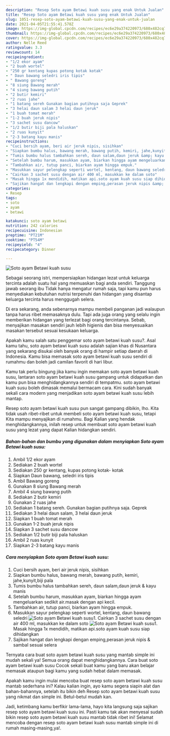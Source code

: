 ```yaml
---
description: "Resep Soto ayam Betawi kuah susu yang enak Untuk Jualan"
title: "Resep Soto ayam Betawi kuah susu yang enak Untuk Jualan"
slug: 1051-resep-soto-ayam-betawi-kuah-susu-yang-enak-untuk-jualan
date: 2021-04-05T21:55:41.578Z
image: https://img-global.cpcdn.com/recipes/ec6e29a374220973/680x482cq70/soto-ayam-betawi-kuah-susu-foto-resep-utama.jpg
thumbnail: https://img-global.cpcdn.com/recipes/ec6e29a374220973/680x482cq70/soto-ayam-betawi-kuah-susu-foto-resep-utama.jpg
cover: https://img-global.cpcdn.com/recipes/ec6e29a374220973/680x482cq70/soto-ayam-betawi-kuah-susu-foto-resep-utama.jpg
author: Nelle Reed
ratingvalue: 3.3
reviewcount: 14
recipeingredient:
- "1/2 ekor ayam"
- "2 buah wortel"
- "250 gr kentang kupas potong kotak kotak"
- " Daun bawang seledri iris tipis"
- " Bawang goreng"
- "8 siung Bawang merah"
- "4 siung bawang putih"
- "2 butir kemiri"
- "2 ruas jahe"
- "1 batang sereh Gunakan bagian putihnya saja Geprek"
- "3 helai daun salam 3 helai daun jeruk"
- "1 buah tomat merah"
- "1-2 buah jeruk nipis"
- "3 sachet susu dancow"
- "1/2 butir biji pala haluskan"
- "2 ruas kunyit"
- "2-3 batang kayu manis"
recipeinstructions:
- "Cuci bersih ayam, beri air jeruk nipis, sisihkan"
- "Siapkan bumbu halus, bawang merah, bawang putih, kemiri, jahe,kunyit,biji pala"
- "Tumis bumbu halus tambahkan sereh, daun salam,daun jeruk &amp; kayu manis"
- "Setelah bumbu harum, masukkan ayam, biarkan hingga ayam mengeluarkan sedikit air.masak dengan api kecil."
- "Tambahkan air, tutup panci, biarkan ayam hingga empuk."
- "Masukkan sayur pelengkap seperti wortel, kentang, daun bawang seledri"
- "Cairkan 3 sachet susu dengan air 400 ml, masukkan ke dalam soto"
- "Masak hingga 1x mendidih, matikan api.soto ayam kuah susu siap dihidangkan"
- "Sajikan hangat dan lengkapi dengan emping,perasan jeruk nipis &amp; sambal sesuai selera"
categories:
- Resep
tags:
- soto
- ayam
- betawi

katakunci: soto ayam betawi 
nutrition: 242 calories
recipecuisine: Indonesian
preptime: "PT21M"
cooktime: "PT54M"
recipeyield: "4"
recipecategory: Dinner

---
```



![Soto ayam Betawi kuah susu](https://img-global.cpcdn.com/recipes/ec6e29a374220973/680x482cq70/soto-ayam-betawi-kuah-susu-foto-resep-utama.jpg)

Sebagai seorang istri, mempersiapkan hidangan lezat untuk keluarga tercinta adalah suatu hal yang memuaskan bagi anda sendiri. Tanggung jawab seorang ibu Tidak hanya mengatur rumah saja, tapi kamu pun harus menyediakan kebutuhan nutrisi terpenuhi dan hidangan yang disantap keluarga tercinta harus menggugah selera.

Di era  sekarang, anda sebenarnya mampu membeli panganan jadi walaupun tanpa harus ribet memasaknya dulu. Tapi ada juga orang yang selalu ingin memberikan hidangan yang terlezat bagi orang tercintanya. Sebab, menyajikan masakan sendiri jauh lebih higienis dan bisa menyesuaikan masakan tersebut sesuai kesukaan keluarga. 



Apakah kamu salah satu penggemar soto ayam betawi kuah susu?. Asal kamu tahu, soto ayam betawi kuah susu adalah sajian khas di Nusantara yang sekarang disukai oleh banyak orang di hampir setiap daerah di Indonesia. Kamu bisa memasak soto ayam betawi kuah susu sendiri di rumahmu dan boleh jadi camilan favorit di hari libur.

Kamu tak perlu bingung jika kamu ingin memakan soto ayam betawi kuah susu, lantaran soto ayam betawi kuah susu gampang untuk didapatkan dan kamu pun bisa menghidangkannya sendiri di tempatmu. soto ayam betawi kuah susu boleh dimasak memalui bermacam cara. Kini sudah banyak sekali cara modern yang menjadikan soto ayam betawi kuah susu lebih mantap.

Resep soto ayam betawi kuah susu pun sangat gampang dibikin, lho. Kita tidak usah ribet-ribet untuk membeli soto ayam betawi kuah susu, tetapi Kita mampu menyajikan di rumahmu. Bagi Kalian yang hendak menghidangkannya, inilah resep untuk membuat soto ayam betawi kuah susu yang lezat yang dapat Kalian hidangkan sendiri.

<!--inarticleads1-->

##### Bahan-bahan dan bumbu yang digunakan dalam menyiapkan Soto ayam Betawi kuah susu:

1. Ambil 1/2 ekor ayam
1. Sediakan 2 buah wortel
1. Sediakan 250 gr kentang, kupas potong kotak- kotak
1. Siapkan  Daun bawang, seledri iris tipis
1. Ambil  Bawang goreng
1. Gunakan 8 siung Bawang merah
1. Ambil 4 siung bawang putih
1. Sediakan 2 butir kemiri
1. Gunakan 2 ruas jahe
1. Sediakan 1 batang sereh. Gunakan bagian putihnya saja. Geprek
1. Sediakan 3 helai daun salam, 3 helai daun jeruk
1. Siapkan 1 buah tomat merah
1. Gunakan 1-2 buah jeruk nipis
1. Siapkan 3 sachet susu dancow
1. Sediakan 1/2 butir biji pala haluskan
1. Ambil 2 ruas kunyit
1. Siapkan 2-3 batang kayu manis




<!--inarticleads2-->

##### Cara menyiapkan Soto ayam Betawi kuah susu:

1. Cuci bersih ayam, beri air jeruk nipis, sisihkan
1. Siapkan bumbu halus, bawang merah, bawang putih, kemiri, jahe,kunyit,biji pala
1. Tumis bumbu halus tambahkan sereh, daun salam,daun jeruk &amp; kayu manis
1. Setelah bumbu harum, masukkan ayam, biarkan hingga ayam mengeluarkan sedikit air.masak dengan api kecil.
1. Tambahkan air, tutup panci, biarkan ayam hingga empuk.
1. Masukkan sayur pelengkap seperti wortel, kentang, daun bawang seledri
<img src="//assets-global.cpcdn.com/assets/icons/button_play-2c75c40dde080a61004c1f40b05d8f140eaff45d7e9e6481dc71c63d2e7c4909.png" alt="Soto ayam Betawi kuah susu">1. Cairkan 3 sachet susu dengan air 400 ml, masukkan ke dalam soto
<img src="//assets-global.cpcdn.com/assets/icons/button_play-2c75c40dde080a61004c1f40b05d8f140eaff45d7e9e6481dc71c63d2e7c4909.png" alt="Soto ayam Betawi kuah susu">1. Masak hingga 1x mendidih, matikan api.soto ayam kuah susu siap dihidangkan
1. Sajikan hangat dan lengkapi dengan emping,perasan jeruk nipis &amp; sambal sesuai selera




Ternyata cara buat soto ayam betawi kuah susu yang mantab simple ini mudah sekali ya! Semua orang dapat menghidangkannya. Cara buat soto ayam betawi kuah susu Cocok sekali buat kamu yang baru akan belajar memasak ataupun bagi kamu yang sudah hebat dalam memasak.

Apakah kamu ingin mulai mencoba buat resep soto ayam betawi kuah susu mantab sederhana ini? Kalau kalian ingin, ayo kamu segera siapin alat dan bahan-bahannya, setelah itu bikin deh Resep soto ayam betawi kuah susu yang nikmat dan simple ini. Betul-betul mudah kan. 

Jadi, ketimbang kamu berfikir lama-lama, hayo kita langsung saja sajikan resep soto ayam betawi kuah susu ini. Pasti kamu tak akan menyesal sudah bikin resep soto ayam betawi kuah susu mantab tidak ribet ini! Selamat mencoba dengan resep soto ayam betawi kuah susu mantab simple ini di rumah masing-masing,ya!.

